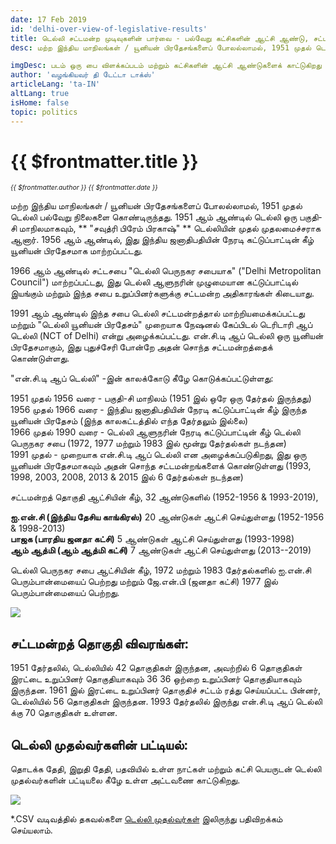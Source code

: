 ```yaml
---
date: 17 Feb 2019
id: 'delhi-over-view-of-legislative-results'
title: டெல்லி சட்டமன்ற முடிவுகளின் பார்வை - பல்வேறு கட்சிகளின் ஆட்சி ஆண்டு, சட்டமன்றத் தொகுதிகளின் விவரங்கள் மற்றும் டெல்லியின் முதலமைச்சர்கள்
desc: மற்ற இந்திய மாநிலங்கள் / யூனியன் பிரதேசங்களைப் போலல்லாமல், 1951 முதல் டெல்லி பல்வேறு நிலைகளை கொண்டிருந்தது. 1951 ஆம் ஆண்டில் டெல்லி ஒரு பகுதி-சி மாநிலமாகவும், ** "சவுத்ரி பிரேம் பிரகாஷ்" ** டெல்லியின் முதல் முதலமைச்சராக ஆனார். 1956 ஆம் ஆண்டில், இது இந்திய ஜனாதிபதியின் நேரடி கட்டுப்பாட்டின் கீழ்

imgDesc: படம் ஒரு பை விளக்கப்படம் மற்றும் கட்சிகளின் ஆட்சி ஆண்டுகளைக் காட்டுகிறது
author: 'வழங்கியவர் தி டேட்டா டாக்ஸ்'
articleLang: 'ta-IN'
altLang: true
isHome: false
topic: politics
---
```


<altLang />

# {{ $frontmatter.title }}
<i style="font-size: 0.75em;"> {{ $frontmatter.author }} {{ $frontmatter.date }} </i>

மற்ற இந்திய மாநிலங்கள் / யூனியன் பிரதேசங்களைப் போலல்லாமல், 1951 முதல் டெல்லி பல்வேறு நிலைகளை கொண்டிருந்தது. 1951 ஆம் ஆண்டில் டெல்லி ஒரு பகுதி-சி மாநிலமாகவும், ** "சவுத்ரி பிரேம் பிரகாஷ்" ** டெல்லியின் முதல் முதலமைச்சராக ஆனார். 1956 ஆம் ஆண்டில், இது இந்திய ஜனாதிபதியின் நேரடி கட்டுப்பாட்டின் கீழ் யூனியன் பிரதேசமாக மாற்றப்பட்டது.

1966 ஆம் ஆண்டில் சட்டசபை "டெல்லி பெருநகர சபையாக" ("Delhi Metropolitan Council") மாற்றப்பட்டது, இது டெல்லி ஆளுநரின் முழுமையான கட்டுப்பாட்டில் இயங்கும் மற்றும் இந்த சபை உறுப்பினர்களுக்கு சட்டமன்ற அதிகாரங்கள் கிடையாது.

1991 ஆம் ஆண்டில் இந்த சபை டெல்லி சட்டமன்றத்தால் மாற்றியமைக்கப்பட்டது மற்றும் "டெல்லி யூனியன் பிரதேசம்" முறையாக நேஷனல் கேப்பிடல் டெரிடாரி ஆப் டெல்லி (NCT of Delhi) என்று அழைக்கப்பட்டது. என்.சி.டி ஆப் டெல்லி ஒரு யூனியன் பிரதேசமாகும், இது புதுச்சேரி போன்றே அதன் சொந்த சட்டமன்றத்தைக் கொண்டுள்ளது.

"என்.சி.டி ஆப் டெல்லி" -இன் காலக்கோடு கீழே கொடுக்கப்பட்டுள்ளது:

1951 முதல் 1956 வரை - பகுதி-சி மாநிலம் (1951 இல் ஒரே ஒரு தேர்தல் இருந்தது) \
1956 முதல் 1966 வரை - இந்திய ஜனாதிபதியின் நேரடி கட்டுப்பாட்டின் கீழ் இருந்த யூனியன் பிரதேசம் (இந்த காலகட்டத்தில் எந்த தேர்தலும் இல்லை) \
1966 முதல் 1990 வரை - டெல்லி ஆளுநரின் நேரடி கட்டுப்பாட்டின் கீழ் டெல்லி பெருநகர சபை (1972, 1977 மற்றும் 1983 இல் மூன்று தேர்தல்கள் நடந்தன) \
1991 முதல் - முறையாக என்.சி.டி ஆப் டெல்லி  என அழைக்கப்படுகிறது, இது ஒரு யூனியன் பிரதேசமாகவும் அதன் சொந்த சட்டமன்றங்களைக் கொண்டுள்ளது (1993, 1998, 2003, 2008, 2013 & 2015 இல் 6 தேர்தல்கள் நடந்தன)

சட்டமன்றத் தொகுதி ஆட்சியின் கீழ், 32 ஆண்டுகளில் (1952-1956 & 1993-2019),

**ஐ.என்.சி (இந்திய தேசிய காங்கிரஸ்)** 20 ஆண்டுகள் ஆட்சி செய்துள்ளது (1952-1956 & 1998-2013) \
**பாஜக (பாரதிய ஜனதா கட்சி)** 5 ஆண்டுகள் ஆட்சி செய்துள்ளது (1993-1998) \
**ஆம் ஆத்மி (ஆம் ஆத்மி கட்சி)** 7 ஆண்டுகள் ஆட்சி செய்துள்ளது (2013--2019)

டெல்லி பெருநகர சபை ஆட்சியின் கீழ், 1972 மற்றும் 1983 தேர்தல்களில் ஐ.என்.சி பெரும்பான்மையைப் பெற்றது மற்றும் ஜே.என்.பி (ஜனதா கட்சி) 1977 இல் பெரும்பான்மையைப் பெற்றது.

![](/img/politics/over-view-of-delhi-legislative-results/figure-markdown/img1.png)

## சட்டமன்றத் தொகுதி விவரங்கள்:

1951 தேர்தலில், டெல்லியில் 42 தொகுதிகள் இருந்தன, அவற்றில் 6 தொகுதிகள் இரட்டை உறுப்பினர் தொகுதியாகவும் 36 36 ஒற்றை உறுப்பினர் தொகுதியாகவும் இருந்தன. 1961 இல் இரட்டை உறுப்பினர் தொகுதிச் சட்டம் ரத்து செய்யப்பட்ட பின்னர், டெல்லியில் 56 தொகுதிகள் இருந்தன. 1993 தேர்தலில் இருந்து என்.சி.டி ஆப் டெல்லி க்கு 70 தொகுதிகள் உள்ளன.

## டெல்லி முதல்வர்களின் பட்டியல்:

தொடக்க தேதி, இறுதி தேதி, பதவியில் உள்ள நாட்கள் மற்றும் கட்சி பெயருடன் டெல்லி முதல்வர்களின் பட்டியலை கீழே உள்ள அட்டவணை காட்டுகிறது.

![](/img/politics/over-view-of-delhi-legislative-results/figure-markdown/img2.png)

\*.CSV வடிவத்தில் தகவல்களை [டெல்லி முதல்வர்கள்](http://thedatatalks.in/datas/politics/delhi-chief-ministers.csv) இலிருந்து பதிவிறக்கம் செய்யலாம்.

<style>

</style>